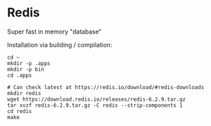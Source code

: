 # Redis

Super fast in memory "database"

Installation via building / compilation:

```
cd ~
mkdir -p .apps
mkdir -p bin
cd .apps

# Can check latest at https://redis.io/download/#redis-downloads
mkdir redis
wget https://download.redis.io/releases/redis-6.2.9.tar.gz
tar xvzf redis-6.2.9.tar.gz -C redis --strip-components 1
cd redis
make
```